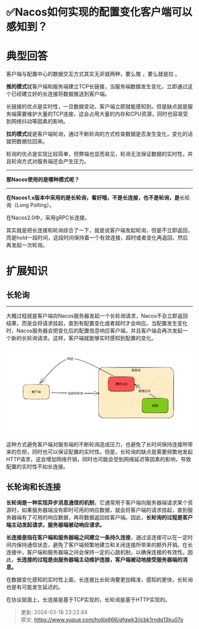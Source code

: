 # ✅Nacos如何实现的配置变化客户端可以感知到？

# 典型回答


客户端与配置中心的数据交互方式其实无非就两种，要么推 ，要么就是拉 。



**推的模式**就客户端和服务端建立TCP长链接，当服务端数据发生变化，立即通过这个已经建立好的长连接将数据推送到客户端。



长链接的优点是实时性，一旦数据变动，客户端立即就能感知到。但是缺点就是服务端需要维护大量的TCP连接，这会占用大量的内存和CPU资源，同时也容易受到网络抖动等因素的影响。



**拉的模式**就是客户端轮询，通过不断轮询的方式检查数据是否发生变化，变化的话就把数据拉回来。



轮询的优点是实现比较简单，但弊端也显而易见，轮询无法保证数据的实时性，并且轮询方式对服务端还会产生压力。

****

**那Nacos使用的是哪种模式呢？**

****

**在Nacos1.x版本中采用的是长轮询，看好哦，不是长连接，也不是轮询，是**长轮询（Long Polling）。

在Nacos2.0中，采用gRPC长连接。



其实就是把长连接和轮询综合了一下，就是说客户端发起轮询，但是不立即返回，而是hold一段时间，这段时间保持着一个有效连接，超时或者变化再返回，然后再发起一次轮询。



# 扩展知识


## 长轮询
****

大概过程就是客户端向Nacos服务器发起一个长轮询请求，Nacos不会立即返回结果，而是会将请求挂起，直到有配置变化或者超时才会响应。当配置发生变化时，Nacos服务器会把变化后的配置信息响应客户端，并且客户端会再次发起一个新的长轮询请求。这样，客户端就能够实时感知到配置的变化。



![1677917788586-beb9bfc7-35b1-4960-be3b-5e8589a8f013.png](./img/p5wt-qo3OYGmlXBc/1677917788586-beb9bfc7-35b1-4960-be3b-5e8589a8f013-610380.png)



这种方式避免客户端对服务端的不断轮询造成压力，也避免了长时间保持连接所带来的负担，同时也可以保证配置的实时性。但是，长轮询的缺点是需要频繁地发起HTTP请求，这会增加网络开销，同时也可能会受到网络延迟等因素的影响，导致配置的实时性不如长连接。



## 长轮询和长连接


**长轮询是一种实现异步消息通信的机制**，它通常用于客户端向服务器端请求某个资源时，如果服务器端没有即时可用的响应数据，就会将客户端的请求挂起，直到服务器端有了可用的响应数据，再将数据返回给客户端。因此，**长轮询的过程是客户端主动发起请求，服务器端被动响应请求。**



**长连接是指在客户端和服务器端之间建立一条持久连接**，通过该连接可以在一定时间内保持通信状态，避免了客户端频繁地建立和关闭连接所带来的额外开销。在长连接中，客户端和服务器端之间会保持一定的心跳机制，以确保连接的有效性。因此，**长连接的过程是由服务器端主动维护连接，客户端被动地接受服务器端的消息。**



在数据变化感知的实时性上面，长连接比长轮询要更加精准，感知的更快，长轮询也是有可能发生延迟的。



在协议层面上，长连接是基于TCP实现的，长轮询是基于HTTP实现的。



> 更新: 2024-03-18 23:22:44  
> 原文: <https://www.yuque.com/hollis666/qfgwk3/icbk1rndq13ku07o>
